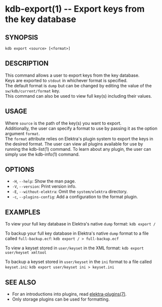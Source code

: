 kdb-export(1) -- Export keys from the key database
==================================================

## SYNOPSIS

`kdb export <source> [<format>]`  

## DESCRIPTION

This command allows a user to export keys from the key database.  
Keys are exported to `stdout` in whichever format is specified.  
The default format is `dump` but can be changed by editing the value of the `sw/kdb/current/format` key.  
This command can also be used to view full key(s) including their values.  

## USAGE

Where `source` is the path of the key(s) you want to export.  
Additionally, the user can specify a format to use by passing it as the option argument `format`.  
The `format` attribute relies on Elektra's plugin system to export the keys in the desired format. The user can view all plugins available for use by running the kdb-list(1) command. To learn about any plugin, the user can simply use the kdb-info(1) command.  


## OPTIONS

- `-H`, `--help`:
  Show the man page.
- `-V`, `--version`:
  Print version info.
- `-E`, `--without-elektra`:
  Omit the `system/elektra` directory.
- `-c`, `--plugins-config`:
  Add a configuration to the format plugin.

## EXAMPLES

To view your full key database in Elektra's native `dump` format:
	`kdb export /`  

To backup your full key database in Elektra's native `dump` format to a file called `full-backup.ecf`:
	`kdb export / > full-backup.ecf`  

To view a keyset stored in `user/keyset` in the XML format:
	`kdb export user/keyset xmltool`  

To backup a keyset stored in `user/keyset` in the `ini` format to a file called `keyset.ini`:
	`kdb export user/keyset ini > keyset.ini`  


## SEE ALSO

- For an introductions into plugins, read [elektra-plugins(7)](elektra-plugins.md).
- Only storage plugins can be used for formatting.
